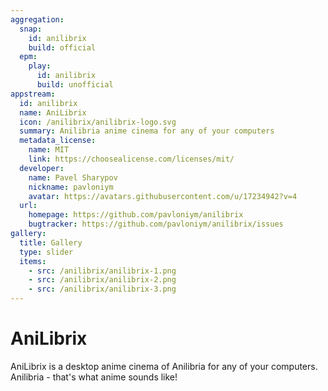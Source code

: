 ```yaml
---
aggregation:
  snap:
    id: anilibrix
    build: official
  epm:
    play:
      id: anilibrix
      build: unofficial
appstream:
  id: anilibrix
  name: AniLibrix
  icon: /anilibrix/anilibrix-logo.svg
  summary: Anilibria anime cinema for any of your computers
  metadata_license:
    name: MIT
    link: https://choosealicense.com/licenses/mit/
  developer:
    name: Pavel Sharypov
    nickname: pavloniym
    avatar: https://avatars.githubusercontent.com/u/17234942?v=4
  url:
    homepage: https://github.com/pavloniym/anilibrix
    bugtracker: https://github.com/pavloniym/anilibrix/issues
gallery:
  title: Gallery
  type: slider
  items:
    - src: /anilibrix/anilibrix-1.png
    - src: /anilibrix/anilibrix-2.png
    - src: /anilibrix/anilibrix-3.png
---
```


# AniLibrix

AniLibrix is a desktop anime cinema of Anilibria for any of your computers. Anilibria - that's what anime sounds like!

<AGWGallery />

<!--@include: @en/apps/.parts/install/content-snap.md-->
<!--@include: @en/apps/.parts/install/content-epm-play.md-->
